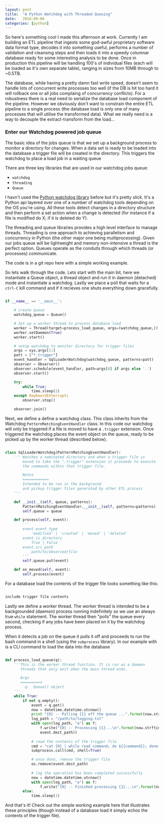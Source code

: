```yaml
---
layout: post
title:  "A Python Watchdog with Threaded Queuing"
date:   2016-09-06
categories: [python]
---
```


So here's something cool I made this afternoon at work. Currently I am building an ETL pipeline that ingests some god-awful proprietary software data format type, decodes it into something useful, performs a number of validation and cleansing steps and then loads it into a speedy columnar database ready for some interesting analysis to be done. Once in production this pipeline will be handling 100's of individual files (each will be loaded as it's own separate table), ranging in sizes from 10MB through to ~0.5TB.

The database, while having a pretty damn fast write speed, doesn't seem to handle lots of concurrent write processes too well (if the DB is hit too hard it will rollback one or all jobs complaing of concurrency conflicts). For a robustness there is a real need to serialize the database load component of the pipeline. However we obviously don't want to constrain the entire ETL pipeline to a single process (the database load is only one of many processes that will utilise the transformed data). What we really need is a way to decouple the extract-transform from the load...

### Enter our Watchdog powered job queue

The basic idea of the jobs queue is that we set up a background process to monitor a directory for changes. When a data set is ready to be loaded into the database a trigger file will be created in the directory. This triggers the watchdog to place a load job in a waiting queue

There are three key libraries that are used in our watchdog jobs queue:

* `watchdog`
* `threading` 
* `Queue`

I havn't used the [Python watchdog library](http://pythonhosted.org/watchdog/) before but it's pretty slick. It's a Python api layered over one of a number of watchdog tools depending on the OS you're using. All these tools detect changes in a directory structure and then perform a set action when a change is detected (for instance if a file is modified do X; if it is deleted do Y).

The threading and queue libraries provides a high level interface to manage threads. Threading is one approach to achieving parallelism and concurrency in Python (the other major one being multiprocessing). Given our jobs queue will be lightweight and memory non-intensive a thread is the perfect option. Queues operate as the conduits through which threads (or processes) communicate.

The code is in a git repo here with a simple working example.
    
So lets walk through the code. Lets start with the main bit, here we instantiate a Queue object, a thread object and run it in daemon (detached) mode and instantiate a watchdog. Lastly we place a poll that waits for a `ctrl-C` kill command and if it recieves one shuts everything down gracefully.

```python

if __name__ == '__main__':
	
    # create queue
    watchdog_queue = Queue()

    # Set up a worker thread to process database load
    worker = Thread(target=process_load_queue, args=(watchdog_queue,))
    worker.setDaemon(True)
    worker.start()

    # setup watchdog to monitor directory for trigger files
    args = sys.argv[1:]
    patt = ["*.trigger"]
    event_handler = SqlLoaderWatchdog(watchdog_queue, patterns=patt)
    observer = Observer()
    observer.schedule(event_handler, path=args[0] if args else '.')
    observer.start()

    try:
        while True:
            time.sleep(2)
    except KeyboardInterrupt:
        observer.stop()

    observer.join()
```

Next, we define a define a watchdog class. This class inherits from the Watchdog `PatternMatchingEventHandler` class. In this code our watchdog will only be triggered if a file is moved to have a `.trigger` extension. Once triggered the watchdog places the event object on the queue, ready to be picked up by the worker thread (described below).
 

```python

class SqlLoaderWatchdog(PatternMatchingEventHandler):
    ''' Watches a nominated directory and when a trigger file is 
        moved to take the ".trigger" extension it proceeds to execute 
        the commands within that trigger file.

        Notes
        ============
        Intended to be run in the background
        and pickup trigger files generated by other ETL process
    '''

    def __init__(self, queue, patterns):
        PatternMatchingEventHandler.__init__(self, patterns=patterns)
        self.queue = queue

    def process(self, event):
        '''
        event.event_type
            'modified' | 'created' | 'moved' | 'deleted'
        event.is_directory
            True | False
        event.src_path
            path/to/observed/file
        '''
        self.queue.put(event)

    def on_moved(self, event):
        self.process(event)
```

For a database load the contents of the trigger file looks something like this:

```bash

include trigger file contents
```

Lastly we define a worker thread. The worker thread is intended to be a backgrounded (daemon) process running indefinitely so we use an always true `while` statement. The worker thread then "polls" the queue every second, checking if any jobs have been placed on it by the watchdog process.

When it detects a job on the queue it pulls it off and proceeds to run the bash command in a shell (using the `subprocess` library). In our example with is a CLI command to load the data into the database


```python

def process_load_queue(q):
    '''This is the worker thread function. It is run as a daemon 
       threads that only exit when the main thread ends.

       Args
       ==========
         q:  Queue() object
    '''
    while True:
        if not q.empty():
            event = q.get()
            now = datetime.datetime.utcnow()
            print "{0} -- Pulling {1} off the queue ...".format(now.strftime("%Y/%m/%d %H:%M:%S"), event.dest_path)
            log_path = "/path/to/logging.txt"
            with open(log_path, "a") as f:
                f.write("{0} -- Processing {1}...\n".format(now.strftime("%Y/%m/%d %H:%M:%S"), 
                event.dest_path))
            
            # read the contents of the trigger file
            cmd = "cat {0} | while read command; do ${{command}}; done >> {1} 2>&1".format(event.dest_path, log_path)
            subprocess.call(cmd, shell=True)

            # once done, remove the trigger file
            os.remove(event.dest_path)
            
            # log the operation has been completed successfully
            now = datetime.datetime.utcnow()
            with open(log_path, "a") as f:
                f.write("{0} -- Finished processing {1}...\n".format(now.strftime("%Y/%m/%d %H:%M:%S"), event.dest_path))
        else:
            time.sleep(1)
```

 And that's it! Check out the simple working example here that illustrates these principles (though instead of a database load it simply echos the contents of the trigger file).
  
	